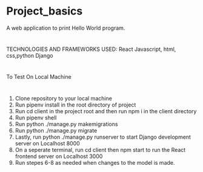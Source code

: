 # Project_basics
A web application to print Hello World program.
#
TECHNOLOGIES AND FRAMEWORKS USED:
React
Javascript, html, css,python
Django
#
To Test On Local Machine
#
1. Clone repository to your local machine
2. Run pipenv install in the root directory of project
3. Run cd client in the project root and then run npm i in the client directory
4. Run pipenv shell
5. Run python ./manage.py makemigrations
6. Run python ./manage.py migrate
7. Lastly, run python ./manage.py runserver to start Django development server on Localhost 8000
8. On a seperate terminal, run cd client then npm start to run the React frontend server on Localhost 3000
9. Run stepes 6-8 as needed when changes to the model is made.